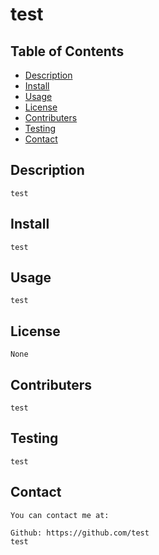 
# test

## Table of Contents

- [Description](#description)
- [Install](#install)
- [Usage](#usage)
- [License](#license)
- [Contributers](#contributers)
- [Testing](#testing)
- [Contact](#contact)

## Description
    test

## Install
    test

## Usage
    test

## License
    None

## Contributers
    test 

## Testing
    test 

## Contact
    
    You can contact me at:
    
    Github: https://github.com/test 
    test 
    